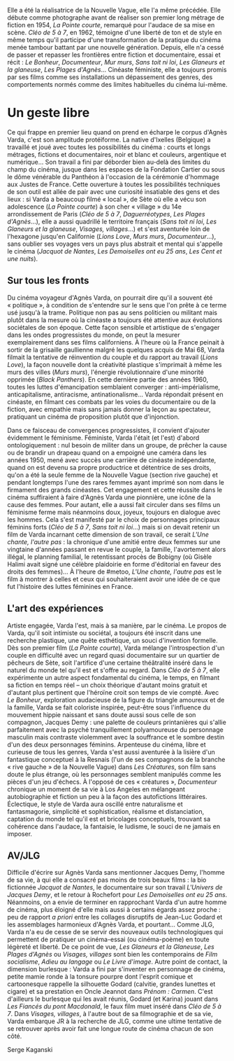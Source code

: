 Elle a été la réalisatrice de la Nouvelle Vague, elle l'a même précédée. Elle débute comme photographe avant de réaliser son premier long métrage de fiction en 1954, *La Pointe courte*, remarqué pour l'audace de sa mise en scène. *Cléo de 5 à 7*, en 1962, témoigne d'une liberté de ton et de style en même temps qu'il participe d'une transformation de la pratique du cinéma menée tambour battant par une nouvelle génération. Depuis, elle n'a cessé de passer et repasser les frontières entre fiction et documentaire, essai et récit&nbsp;: *Le Bonheur*, *Documenteur*, *Mur murs*, *Sans toit ni loi*, *Les Glaneurs et la glaneuse*, *Les Plages d'Agnès*... Cinéaste féministe, elle a toujours promis par ses films comme ses installations un dépassement des genres, des comportements normés comme des limites habituelles du cinéma lui-même.

# Un geste libre

Ce qui frappe en premier lieu quand on prend en écharpe le corpus d'Agnès Varda, c'est son amplitude protéiforme. La native d'Ixelles (Belgique) a travaillé et joué avec toutes les possibilités du cinéma&nbsp;: courts et longs métrages, fictions et documentaires, noir et blanc et couleurs, argentique et numérique... Son travail a fini par déborder bien au-delà des limites du champ du cinéma, jusque dans les espaces de la Fondation Cartier ou sous le dôme vénérable du Panthéon à l'occasion de la cérémonie d'hommage aux Justes de France. Cette ouverture à toutes les possibilités techniques de son outil est allée de pair avec une curiosité insatiable des gens et des lieux&nbsp;: si Varda a beaucoup filmé «&nbsp;local&nbsp;», de Sète où elle a vécu son adolescence (*La Pointe courte*) à son cher «&nbsp;village&nbsp;» du 14e arrondissement de Paris (*Cléo de 5 à 7*, *Daguerréotypes*, *Les Plages d'Agnès*...), elle a aussi quadrillé le territoire français (*Sans toit ni loi*, *Les Glaneurs et la glaneuse*, *Visages, villages*...) et s'est aventurée loin de l'hexagone jusqu'en Californie (*Lions Love*, *Murs murs*, *Documenteur*...), sans oublier ses voyages vers un pays plus abstrait et mental qui s'appelle le cinéma (*Jacquot de Nantes*, *Les Demoiselles ont eu 25 ans*, *Les Cent et une nuits*).

## Sur tous les fronts

Du cinéma voyageur d'Agnès Varda, on pourrait dire qu'il a souvent été «&nbsp;politique&nbsp;», à condition de s'entendre sur le sens que l'on prête à ce terme usé jusqu'à la trame. Politique non pas au sens politicien ou militant mais plutôt dans la mesure où la cinéaste a toujours été attentive aux évolutions sociétales de son époque. Cette façon sensible et artistique de s'engager dans les ondes progressistes du monde, on peut la mesurer exemplairement dans ses films californiens. À l'heure où la France peinait à sortir de la grisaille gaullienne malgré les quelques acquis de Mai 68, Varda filmait la tentative de réinvention du couple et du rapport au travail (*Lions Love*), la façon nouvelle dont la créativité plastique s'imprimait à même les murs des villes (*Murs murs*), l'énergie révolutionnaire d'une minorité opprimée (*Black Panthers*). En cette dernière partie des années 1960, toutes les luttes d'émancipation semblaient converger&nbsp;: anti-impérialisme, anticapitalisme, antiracisme, antinationalisme... Varda répondait présent en cinéaste, en filmant ces combats par les voies du documentaire ou de la fiction, avec empathie mais sans jamais donner la leçon au spectateur, pratiquant un cinéma de proposition plutôt que d'injonction.

Dans ce faisceau de convergences progressistes, il convient d'ajouter évidemment le féminisme. Féministe, Varda l'était (et l'est) d'abord ontologiquement&nbsp;: nul besoin de militer dans un groupe, de prêcher la cause ou de brandir un drapeau quand on a empoigné une caméra dans les années 1950, mené avec succès une carrière de cinéaste indépendante, quand on est devenu sa propre productrice et détentrice de ses droits, qu'on a été la seule femme de la Nouvelle Vague (section rive gauche) et pendant longtemps l'une des rares femmes ayant imprimé son nom dans le firmament des grands cinéastes. Cet engagement et cette réussite dans le cinéma suffiraient à faire d'Agnès Varda une pionnière, une icône de la cause des femmes. Pour autant, elle a aussi fait circuler dans ses films un féminisme ferme mais néanmoins doux, joyeux, toujours en dialogue avec les hommes. Cela s'est manifesté par le choix de personnages principaux féminins forts (*Cléo de 5 à 7*, *Sans toit ni loi*...) mais si on devait retenir un film de Varda incarnant cette dimension de son travail, ce serait *L'Une chante, l'autre pas*&nbsp;: la chronique d'une amitié entre deux femmes sur une vingtaine d'années passant en revue le couple, la famille, l'avortement alors illégal, le planning familial, le retentissant procès de Bobigny (où Gisèle Halimi avait signé une célèbre plaidoirie en forme d'éditorial en faveur des droits des femmes)... À l'heure de #metoo, *L'Une chante, l'autre pas* est le film à montrer à celles et ceux qui souhaiteraient avoir une idée de ce que fut l'histoire des luttes féminines en France.

## L'art des expériences

Artiste engagée, Varda l'est, mais à sa manière, par le cinéma. Le propos de Varda, qu'il soit intimiste ou sociétal, a toujours été inscrit dans une recherche plastique, une quête esthétique, un souci d'invention formelle. Dès son premier film (*La Pointe courte*), Varda mélange l'introspection d'un couple en difficulté avec un regard quasi documentaire sur un quartier de pêcheurs de Sète, soit l'artifice d'une certaine théâtralité inséré dans le naturel du monde tel qu'il est et s'offre au regard. Dans *Cléo de 5 à 7*, elle expérimente un autre aspect fondamental du cinéma, le temps, en filmant sa fiction en temps réel&nbsp;–&nbsp;un choix théorique d'autant moins gratuit et d'autant plus pertinent que l'héroïne croit son temps de vie compté. Avec *Le Bonheur*, exploration audacieuse de la figure du triangle amoureux et de la famille, Varda se fait coloriste inspirée, peut-être sous l'influence du mouvement hippie naissant et sans doute aussi sous celle de son compagnon, Jacques Demy&nbsp;: une palette de couleurs printanières qui s'allie parfaitement avec la psyché tranquillement polyamoureuse du personnage masculin mais contraste violemment avec la souffrance et le sombre destin d'un des deux personnages féminins. Arpenteuse du cinéma, libre et curieuse de tous les genres, Varda s'est aussi aventurée à la lisière d'un fantastique conceptuel à la Resnais (l'un de ses compagnons de la branche «&nbsp;rive gauche&nbsp;» de la Nouvelle Vague) dans *Les Créatures*, son film sans doute le plus étrange, où les personnages semblent manipulés comme les pièces d'un jeu d'échecs. À l'opposé de ces «&nbsp;créatures&nbsp;», *Documenteur* chronique un moment de sa vie à Los Angeles en mélangeant autobiographie et fiction un peu à la façon des autofictions littéraires. Éclectique, le style de Varda aura oscillé entre naturalisme et fantasmagorie, simplicité et sophistication, réalisme et distanciation, captation du monde tel qu'il est et bricolages conceptuels, trouvant sa cohérence dans l'audace, la fantaisie, le ludisme, le souci de ne jamais en imposer.

## AV/JLG

Difficile d'écrire sur Agnès Varda sans mentionner Jacques Demy, l'homme de sa vie, à qui elle a consacré pas moins de trois beaux films&nbsp;: la bio fictionnée *Jacquot de Nantes*, le documentaire sur son travail *L'Univers de Jacques Demy*, et le retour à Rochefort pour *Les Demoiselles ont eu 25 ans*. Néanmoins, on a envie de terminer en rapprochant Varda d'un autre homme de cinéma, plus éloigné d'elle mais aussi à certains égards assez proche&nbsp;: peu de rapport *a priori* entre les collages disruptifs de Jean-Luc Godard et les assemblages harmonieux d'Agnès Varda, et pourtant... Comme JLG, Varda n'a eu de cesse de se servir des nouveaux outils technologiques qui permettent de pratiquer un cinéma-essai (ou cinéma-poème) en toute légèreté et liberté. De ce point de vue, *Les Glaneurs et la Glaneuse*, *Les Plages d'Agnès* ou *Visages, villages* sont bien les contemporains de *Film socialisme*, *Adieu au langage* ou *Le Livre d'image*. Autre point de contact, la dimension burlesque&nbsp;: Varda a fini par s'inventer en personnage de cinéma, petite mamie ronde à la tonsure pourpre dont l'esprit comique et cartoonesque rappelle la silhouette Godard (calvitie, grandes lunettes et cigare) et sa prestation en Oncle Jeannot dans *Prénom&nbsp;: Carmen*. C'est d'ailleurs le burlesque qui les avait réunis, Godard (et Karina) jouant dans *Les Fiancés du pont Macdonald*, le faux film muet inséré dans *Cléo de 5 à 7*. Dans *Visages, villages*, à l'autre bout de sa filmographie et de sa vie, Varda embarque JR à la recherche de JLG, comme une ultime tentative de se retrouver après avoir fait une longue route de cinéma chacun de son côté.

Serge Kaganski